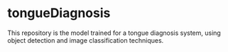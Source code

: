 # tongueDiagnosis
 This repository is the model trained for a tongue diagnosis system, using object detection and image classification techniques.
